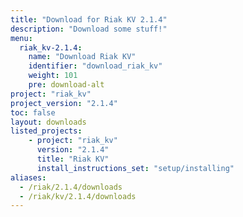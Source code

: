 ```yaml
---
title: "Download for Riak KV 2.1.4"
description: "Download some stuff!"
menu:
  riak_kv-2.1.4:
    name: "Download Riak KV"
    identifier: "download_riak_kv"
    weight: 101
    pre: download-alt
project: "riak_kv"
project_version: "2.1.4"
toc: false
layout: downloads
listed_projects:
    - project: "riak_kv"
      version: "2.1.4"
      title: "Riak KV"
      install_instructions_set: "setup/installing"
aliases:
  - /riak/2.1.4/downloads
  - /riak/kv/2.1.4/downloads
---
```


